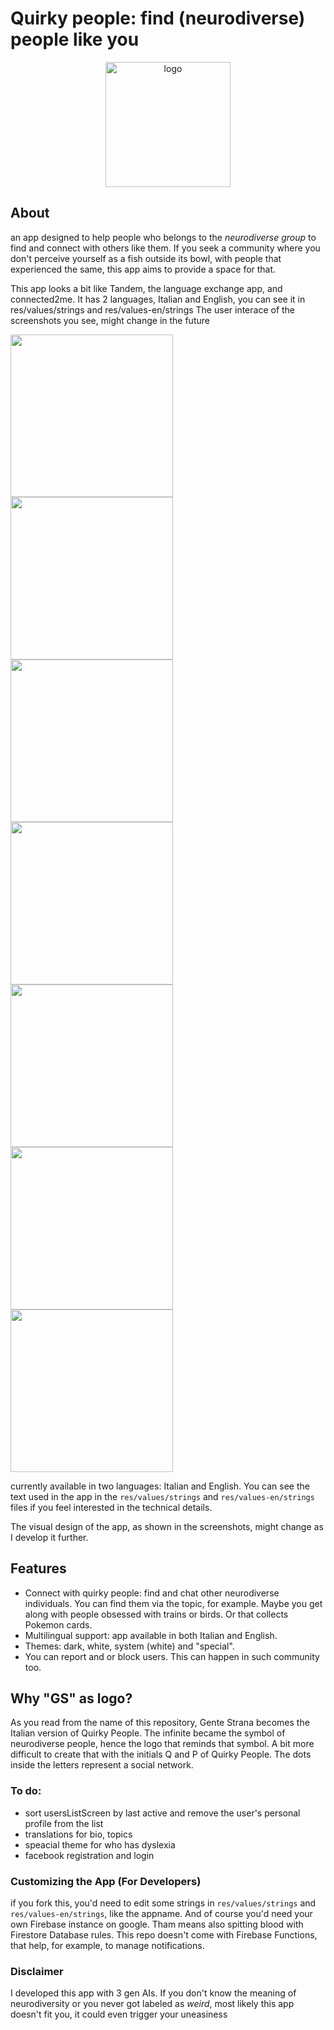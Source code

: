 # Quirky people: find (neurodiverse) people like you

<p align="center">
  <img src="https://github.com/user-attachments/assets/193152b0-4ec0-4826-9fcf-d0329ca88158" alt="logo" width="200">
</p align="center">

## About
an app designed to help people who belongs to the *neurodiverse group* to find and connect with others like them.  If you seek a community where you don't perceive yourself as a fish outside its bowl,  with people that experienced the same, this app aims to provide a space for that.

This app looks a bit like Tandem, the language exchange app, and connected2me. It has 2 languages, Italian and English, you can see it in res/values/strings and res/values-en/strings
The user interace of the screenshots you see, might change in the future

<img src="https://github.com/user-attachments/assets/1d6792ab-3b11-4e17-ab40-85707478d0ad" width="260">


<img src="https://github.com/user-attachments/assets/8a58715d-c615-46df-a42f-c92b86663d71" width="260">

<img src="https://github.com/user-attachments/assets/4d6755a7-5cde-4950-a4b5-0666badaa0d9" width="260">


<img src="https://github.com/user-attachments/assets/c232a3a5-c359-4d8c-bc5f-7b753fe6d109" width="260">

<img src="https://github.com/user-attachments/assets/6974a28e-401c-432f-ac65-67980fc063dc" width="260">

<img src="https://github.com/user-attachments/assets/bf158444-4961-4dc9-bab1-cf456b03444e" width="260">

<img src="https://github.com/user-attachments/assets/8bed4ee3-a8ec-43b8-b647-a795d0fe83cf" width="260">





currently available in two languages: Italian and English. You can see the text used in the app in the ```res/values/strings``` and ```res/values-en/strings``` files if you feel interested in the technical details. 

The visual design of the app, as shown in the screenshots, might change as I develop it further. 

## Features
* Connect with quirky people:  find and chat other neurodiverse individuals. You can find them via the topic, for example. Maybe you get along with people obsessed with trains or birds. Or that collects Pokemon cards.
* Multilingual support: app available in both Italian and English.
* Themes: dark, white, system (white) and "special".
* You can report and or block users. This can happen in such community too. 

## Why "GS" as logo?
As you read from the name of this repository, Gente Strana becomes the Italian version of Quirky People. The infinite became the symbol of neurodiverse people, hence the logo that reminds that symbol. A bit more difficult to create that with the initials Q and P of Quirky People. The dots inside the letters represent a social network. 
     

### To do:
- sort usersListScreen by last active and remove the user's personal profile from the list
- translations for bio, topics
- speacial theme for who has dyslexia
- facebook registration and login

### Customizing the App (For Developers)

if you fork this, you'd need to edit some strings in ```res/values/strings``` and ```res/values-en/strings```, like the appname. And of course you'd need your own Firebase instance on google. Tham means also spitting blood with Firestore Database rules.
This repo doesn't come with Firebase Functions, that help, for example, to manage notifications.


### Disclaimer
I developed this app with 3 gen AIs. 
If you don't know the meaning of neurodiversity or you never got labeled as *weird*, most likely this app doesn't fit you, it could even trigger your uneasiness 
